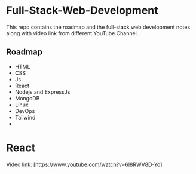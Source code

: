 # Full-Stack-Web-Development
This repo contains the roadmap and the full-stack web development notes along with video link from different YouTube Channel.

## Roadmap
- HTML
- CSS
- Js
- React
- Nodejs and ExpressJs
- MongoDB
- Linux
- DevOps
- Tailwind
- 
# React
Video link: [https://www.youtube.com/watch?v=6l8RWV8D-Yo]

